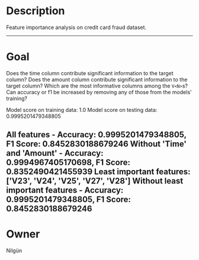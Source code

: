 # Description

Feature importance analysis on credit card fraud dataset.

---

# Goal

Does the time column contribute significant information to the target column?
Does the amount column contribute significant information to the target column?
Which are the most informative columns among the `V<N>`s?
Can accuracy or f1 be increased by removing any of those from the models' training?

Model score on training data: 1.0
Model score on testing data: 0.9995201479348805

All features - Accuracy: 0.9995201479348805, F1 Score: 0.8452830188679246
Without 'Time' and 'Amount' - Accuracy: 0.9994967405170698, F1 Score: 0.8352490421455939
Least important features: ['V23', 'V24', 'V25', 'V27', 'V28']
Without least important features - Accuracy: 0.9995201479348805, F1 Score: 0.8452830188679246
---

# Owner

Nilgün
